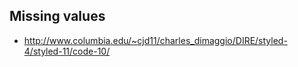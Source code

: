 ## Missing values

* http://www.columbia.edu/~cjd11/charles_dimaggio/DIRE/styled-4/styled-11/code-10/
